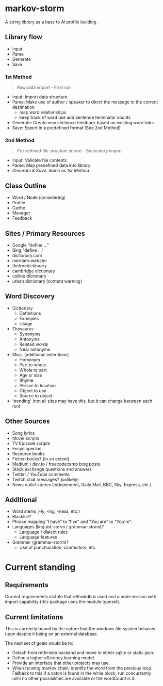 # markov-storm

A string library as a base to AI profile building.

## Library flow

- Input
- Parse
- Generate
- Save

### 1st Method

> Raw data import - First run

- Input: Import data structure
- Parse: Make use of author / speaker to direct the message to the correct destination
    - map word relationships
	- keep track of word use and sentence terminator counts
- Generate: Create new sentence feedback based on existing word links
- Save: Export in a predefined format (See 2nd Method)

### 2nd Method

> Pre-defined file structure import - Secondary import

- Input: Validate file contents
- Parse: Map predefined data into library
- *Generate & Save: Same as 1st Method*

## Class Outline

- Word / Node (considering)
- Profile
- Cache
- Manager
- Feedback

## Sites / Primary Resources

- Google "define ..."
- Bing "define ..."
- dictionary.com
- merriam-webster
- thefreedictionary
- cambridge dictionary
- collins dictionary
- urban dictionary (content warning)

## Word Discovery

- Dictionary
    - Definitions
	- Examples
	- Usage
- Thesaurus
    - Synonyms
	- Antonyms
	- Related words
	- Near antonyms
- Misc. (additional extentions)
	- Homonym
	- Part to whole
	- Whole to part
	- Age or size
	- Rhyme
	- Person to location
	- Object to use
	- Source to object
- 'trending' (not all sites may have this, but it can change between each run)

## Other Sources

- Song lyrics
- Movie scripts
- TV Episode scripts
- Encyclopedias
- Resource books
- Fiction books? (to an extent)
- Medium / dev.to / freecodecamp blog posts
- Stack exchange questions and answers
- Twitter / YouTube comments
- Twitch chat messages? (unlikely)
- News outlet stories (Independent, Daily Mail, BBC, Sky, Express, etc.)

## Additional

- Word stems (-ly, -ing, -ness, etc.)
- Blacklist?
- Phrase mapping "I have" to "I've" and "You are" to "You're".
- Languages (linguist-storm / grammar-storm)?
    - Language / dialect rules
	- Language features
- Grammar (grammar-storm)?
    - Use of punchucation, connectors, etc.

# Current standing

## Requirements

Current requirements dictate that rethinkdb is used and a node version with import capability (this package uses the module typeset).

## Current limitations

This is currently bound by the nature that the windows file system behaves upon despite it being on an external database.

The next set of goals would be to:

- Detach from rethinkdb backend and move to either sqlite or static json.
- Define a higher efficency learning model.
- Provide an interface that other projects may use.
- When running markov chain, identify the word from the previous loop.  
  Fallback to this if a catch is found in the while block, run concurrently until no other possibilities are available or the wordCount is 0.
